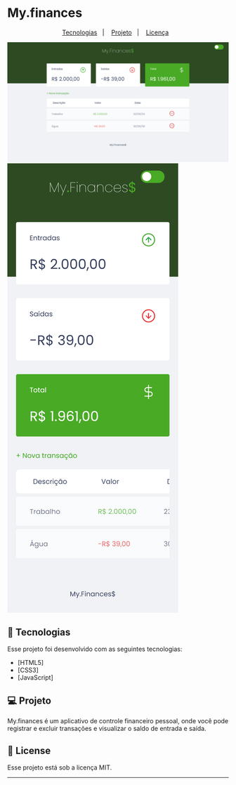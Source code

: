 # My.finances

<p align="center">
  <a href="#-tecnologias">Tecnologias</a>&nbsp;&nbsp;&nbsp;|&nbsp;&nbsp;&nbsp;
  <a href="#-projeto">Projeto</a>&nbsp;&nbsp;&nbsp;|&nbsp;&nbsp;&nbsp;
  <a href="#-License">Licença</a>&nbsp;&nbsp;&nbsp;
</p>

<img alt="my.finances" src="github-img/screen-laptop-img.png" />
<img alt="my.finances" src="github-img/screen-phone-image.png" />

<br>

## 🧪 Tecnologias

Esse projeto foi desenvolvido com as seguintes tecnologias: 

- [HTML5]
- [CSS3]
- [JavaScript]


## 💻 Projeto

My.finances é um aplicativo de controle financeiro pessoal, onde você pode registrar e excluir transações e visualizar o saldo de entrada e saída.


## 📝 License

Esse projeto está sob a licença MIT.

---
